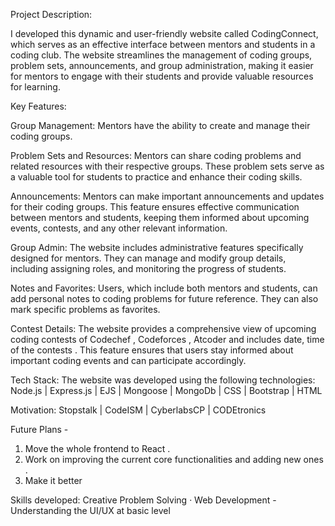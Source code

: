 Project Description:

I developed this dynamic and user-friendly website called CodingConnect, which serves as an effective interface between mentors and students in a coding club. The website streamlines the management of coding groups, problem sets, announcements, and group administration, making it easier for mentors to engage with their students and provide valuable resources for learning.

Key Features:

Group Management: Mentors have the ability to create and manage their coding groups.

Problem Sets and Resources: Mentors can share coding problems and related resources with their respective groups. These problem sets serve as a valuable tool for students to practice and enhance their coding skills.

Announcements: Mentors can make important announcements and updates for their coding groups. This feature ensures effective communication between mentors and students, keeping them informed about upcoming events, contests, and any other relevant information.

Group Admin: The website includes administrative features specifically designed for mentors. They can manage and modify group details, including assigning roles, and monitoring the progress of students.

Notes and Favorites: Users, which include both mentors and students, can add personal notes to coding problems for future reference. They can also mark specific problems as favorites.

Contest Details: The website provides a comprehensive view of upcoming coding contests of Codechef , Codeforces , Atcoder and includes date, time of the contests . This feature ensures that users stay informed about important coding events and can participate accordingly.

Tech Stack:
The website was developed using the following technologies:
Node.js | Express.js | EJS | Mongoose | MongoDb | CSS | Bootstrap | HTML

Motivation: Stopstalk | CodeISM | CyberlabsCP | CODEtronics

Future Plans - 
1) Move the whole frontend to React .
2) Work on improving the current core functionalities and adding new ones .
3) Make it better

Skills developed: Creative Problem Solving · Web Development - Understanding the UI/UX at basic level
